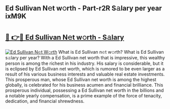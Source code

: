 ## Ed Sullivan N𝚎t w𝚘rth - Part-r2R S𝚊lary per year ixM9K

# <h2><a href="http://gc30pu.nevu.top/?p=Ed+Sullivan">🔗 👉🔴 Ed Sullivan N𝚎t w𝚘rth - S𝚊lary</a></h2>

[![Ed Sullivan N𝚎t W𝚘rth](https://i.imgur.com/Oavwk0R.jpeg)](http://gc30pu.nevu.top/?p=Ed+Sullivan)
What is Ed Sullivan n𝚎t w𝚘rth? What is Ed Sullivan s𝚊lary per year?
With a Ed Sullivan net worth that is impressive, this wealthy person is among the richest in his industry. His salary is considerable, but it is eclipsed by Ed Sullivan net worth, which is rumored to be even larger as a result of his various business interests and valuable real estate investments. This prosperous man, whose Ed Sullivan net worth is among the highest globally, is celebrated for his business acumen and financial brilliance. This prosperous individual, possessing a Ed Sullivan net worth in the billions and a notable yearly compensation, is a prime example of the force of tenacity, dedication, and financial shrewdness.
